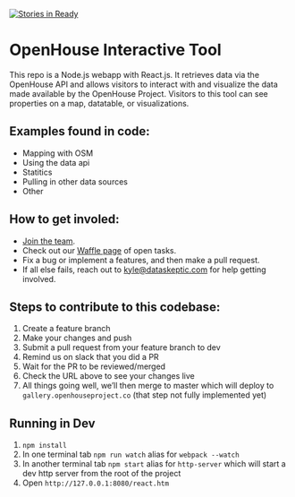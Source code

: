 [![Stories in Ready](https://badge.waffle.io/data-skeptic/home-data-gallery.png?label=ready&title=Ready)](https://waffle.io/data-skeptic/home-data-gallery)

# OpenHouse Interactive Tool
This repo is a Node.js webapp with React.js.  It retrieves data via the OpenHouse API and allows visitors to interact with and visualize the data made available by the OpenHouse Project.  Visitors to this tool can see properties on a map, datatable, or visualizations.

## Examples found in code:
* Mapping with OSM
* Using the data api
* Statitics
* Pulling in other data sources
* Other

## How to get involed:
* [Join the team](https://dataskeptic.slack.com).
* Check out our [Waffle page](https://waffle.io/data-skeptic/home-data-gallery) of open tasks.
* Fix a bug or implement a features, and then make a pull request.
* If all else fails, reach out to kyle@dataskeptic.com for help getting involved.

## Steps to contribute to this codebase:
1. Create a feature branch
2. Make your changes and push
3. Submit a pull request from your feature branch to dev
4. Remind us on slack that you did a PR
5. Wait for the PR to be reviewed/merged
6. Check the URL above to see your changes live
7. All things going well, we’ll then merge to master which will deploy to `gallery.openhouseproject.co` (that step not fully implemented yet)


## Running in Dev
1. `npm install`
1. In one terminal tab `npm run watch` alias for `webpack --watch`
1. In another terminal tab `npm start` alias for `http-server` which will start a dev http server from the root of the project
1. Open `http://127.0.0.1:8080/react.htm`
